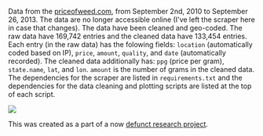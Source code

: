 Data from the [priceofweed.com](http://priceofweed.com), from September 2nd, 2010 to September 26, 2013. The data are no longer accessible online (I've left the scraper here in case that changes). The data have been cleaned and geo-coded. The raw data have 169,742 entries and the cleaned data have 133,454 entries. Each entry (in the raw data) has the folowing fields: `location` (automatically coded based on IP), `price`, `amount`, `quality`, and `date` (automatically recorded). The cleaned data additionally has: `ppg` (price per gram), `state.name`, `lat`, and `lon`. `amount` is the number of grams in the cleaned data. The dependencies for the scraper are listed in `requirements.txt` and the dependencies for the data cleaning and plotting scripts are listed at the top of each script.

![](./figures/density_map.png)

This was created as a part of a now [defunct research project](http://zmjones.com/marijuana/).
